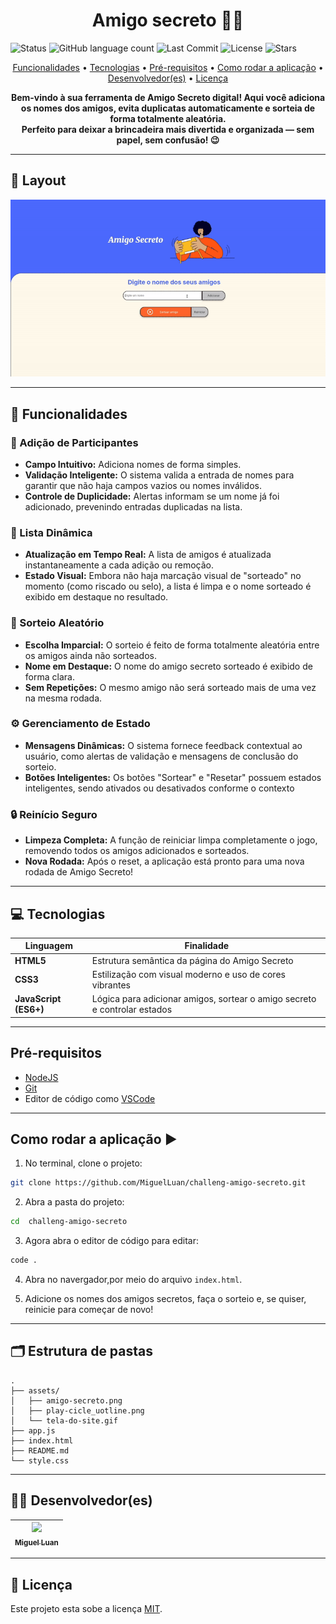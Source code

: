 <h1 align="center" style="font-weight: bold;"> Amigo secreto 🤫🎁</h1>

![Status](https://img.shields.io/badge/status-Concluido-green)
![GitHub language count](https://img.shields.io/github/languages/count/MiguelLuan/challeng-amigo-secreto)
![Last Commit](https://img.shields.io/github/last-commit/MiguelLuan/challeng-amigo-secreto)
![License](https://img.shields.io/github/license/MiguelLuan/challeng-amigo-secreto)
![Stars](https://img.shields.io/github/stars/MiguelLuan/challeng-amigo-secreto)

<p align="center">
 <a href="#features">Funcionalidades</a> • 
 <a href="#tech">Tecnologias</a> • 
 <a href="#requirements">Pré-requisitos</a> • 
 <a href="#application">Como rodar a aplicação</a> •
 <a href="#contribute">Desenvolvedor(es)</a> • 
 <a href="#license">Licença</a>
</p>

<p align="center">
    <b>Bem-vindo à sua ferramenta de Amigo Secreto digital! Aqui você adiciona os nomes dos amigos, evita duplicatas automaticamente e sorteia de forma totalmente aleatória. <br/> Perfeito para deixar a brincadeira mais divertida e organizada — sem papel, sem confusão! 😉</b>
</p>

---

<h2 id="layout">🎨 Layout</h2>

<p align="center">
        <img src="assets/tela-do-site.gif" alt="Image Example" width="700px">
</p>

---

<h2 id="features">🧰 Funcionalidades</h2>

### 👥 Adição de Participantes

* **Campo Intuitivo:** Adiciona nomes de forma simples.
* **Validação Inteligente:** O sistema valida a entrada de nomes para garantir que não haja campos vazios ou nomes inválidos.
* **Controle de Duplicidade:** Alertas informam se um nome já foi adicionado, prevenindo entradas duplicadas na lista.

### 📝 Lista Dinâmica

* **Atualização em Tempo Real:** A lista de amigos é atualizada instantaneamente a cada adição ou remoção.
* **Estado Visual:** Embora não haja marcação visual de "sorteado" no momento (como riscado ou selo), a lista é limpa e o nome sorteado é exibido em destaque no resultado.

### 🎲 Sorteio Aleatório

* **Escolha Imparcial:** O sorteio é feito de forma totalmente aleatória entre os amigos ainda não sorteados.
* **Nome em Destaque:** O nome do amigo secreto sorteado é exibido de forma clara.
* **Sem Repetições:** O mesmo amigo não será sorteado mais de uma vez na mesma rodada.

### ⚙️ Gerenciamento de Estado

* **Mensagens Dinâmicas:** O sistema fornece feedback contextual ao usuário, como alertas de validação e mensagens de conclusão do sorteio.
* **Botões Inteligentes:** Os botões "Sortear" e "Resetar" possuem estados inteligentes, sendo ativados ou desativados conforme o contexto 

### 🔒 Reinício Seguro

* **Limpeza Completa:** A função de reiniciar limpa completamente o jogo, removendo todos os amigos adicionados e sorteados.
* **Nova Rodada:** Após o reset, a aplicação está pronto para uma nova rodada de Amigo Secreto!

---

<h2 id="tech">💻 Tecnologias</h2>

| Linguagem             | Finalidade                                                                |
| --------------------- | ------------------------------------------------------------------------- |
| **HTML5**             | Estrutura semântica da página do Amigo Secreto                            |
| **CSS3**              | Estilização com visual moderno e uso de cores vibrantes         |
| **JavaScript (ES6+)** | Lógica para adicionar amigos, sortear o amigo secreto e controlar estados |


---

<h2 id="requirements">Pré-requisitos</h2>

- [NodeJS](https://github.com/)
- [Git](https://github.com)
- Editor de código como [VSCode](https://code.visualstudio.com/)

---

<h2 id="application">Como rodar a aplicação ▶️</h2>

1. No terminal, clone o projeto:

```bash
git clone https://github.com/MiguelLuan/challeng-amigo-secreto.git
```

2. Abra a pasta do projeto:

```bash
cd  challeng-amigo-secreto
```

3. Agora abra o editor de código para editar:

```bash
code .
```

4. Abra no navergador,por meio do arquivo `index.html`.

5. Adicione os nomes dos amigos secretos, faça o sorteio e, se quiser, reinicie para começar de novo!

---

## 🗂️ Estrutura de pastas

```
.
├── assets/                  
│   ├── amigo-secreto.png     
│   ├── play-cicle_uotline.png            
│   └── tela-do-site.gif          
├── app.js                       
├── index.html                   
├── README.md                    
└── style.css         

```

---

<h2 id="contribute">🧑‍💻 Desenvolvedor(es)</h2>

| [<img src="https://avatars.githubusercontent.com/u/211078180?s=400&u=e42935c528efd7f3f727529e71286a5803fe4aa7&v=4" width=115><br><sub>Miguel Luan</sub>](https://github.com/MiguelLuan) |
| :---: 

---

<h2 id="license">📝 Licença</h3>

Este projeto esta sobe a licença [MIT](LICENSE).
